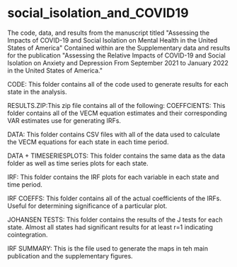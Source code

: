 # social_isolation_and_COVID19
The code, data, and results from the manuscript titled "Assessing the Impacts of COVID-19 and Social Isolation on Mental Health in the United States of America"
Contained within are the Supplementary data and results for the publication "Assessing the Relative Impacts of COVID-19 and Social Isolation on Anxiety and Depression From September 2021 to January 2022 in the United States of America."

CODE: This folder contains all of the code used to generate results for each state in the analysis.

RESULTS.ZIP:This zip file contains all of the following:
COEFFCIENTS: This folder contains all of the VECM equation estimates and their corresponding VAR estimates use for generating IRFs.

DATA: This folder contains CSV files with all of the data used to calculate the VECM equations for each state in each time period.

DATA + TIMESERIESPLOTS: This folder contains the same data as the data folder as well as time series plots for each state.

IRF: This folder contains the IRF plots for each variable in each state and time period.

IRF COEFFS: This folder contains all of the actual coefficients of the IRFs. Useful for determining significance of a particular plot.

JOHANSEN TESTS: This folder contains the results of the J tests for each state. Almost all states had significant results for at least r=1 indicating cointegration.

IRF SUMMARY: This is the file used to generate the maps in teh main publication and the supplementary figures.

